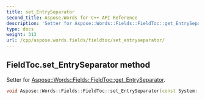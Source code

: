 ```yaml
---
title: set_EntrySeparator
second_title: Aspose.Words for C++ API Reference
description: 'Setter for Aspose::Words::Fields::FieldToc::get_EntrySeparator.'
type: docs
weight: 313
url: /cpp/aspose.words.fields/fieldtoc/set_entryseparator/
---
```

## FieldToc.set_EntrySeparator method


Setter for [Aspose::Words::Fields::FieldToc::get_EntrySeparator](../get_entryseparator/).

```cpp
void Aspose::Words::Fields::FieldToc::set_EntrySeparator(const System::String &value)
```

